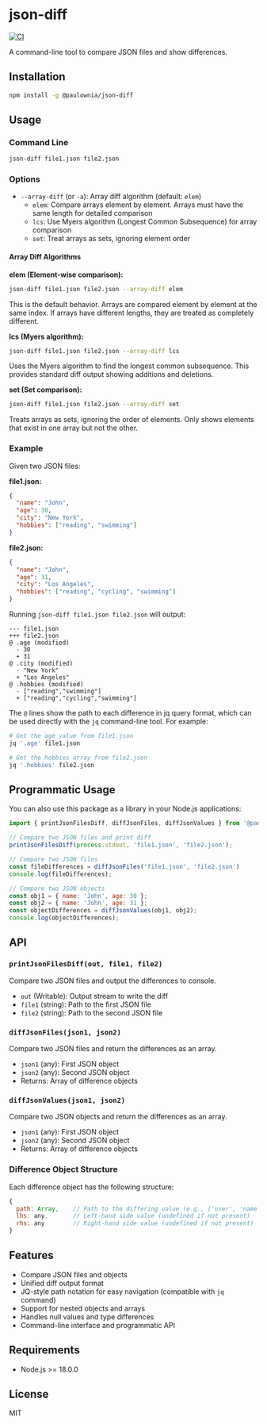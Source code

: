 # json-diff

[![CI](https://github.com/paulownia/node-json-diff/actions/workflows/ci.yml/badge.svg)](https://github.com/paulownia/node-json-diff/actions/workflows/ci.yml)

A command-line tool to compare JSON files and show differences.

## Installation

```bash
npm install -g @paulownia/json-diff
```

## Usage

### Command Line

```bash
json-diff file1.json file2.json
```

### Options

- `--array-diff` (or `-a`): Array diff algorithm (default: `elem`)
  - `elem`: Compare arrays element by element. Arrays must have the same length for detailed comparison
  - `lcs`: Use Myers algorithm (Longest Common Subsequence) for array comparison
  - `set`: Treat arrays as sets, ignoring element order

#### Array Diff Algorithms

**elem (Element-wise comparison):**
```bash
json-diff file1.json file2.json --array-diff elem
```
This is the default behavior. Arrays are compared element by element at the same index. If arrays have different lengths, they are treated as completely different.

**lcs (Myers algorithm):**
```bash
json-diff file1.json file2.json --array-diff lcs
```
Uses the Myers algorithm to find the longest common subsequence. This provides standard diff output showing additions and deletions.

**set (Set comparison):**
```bash
json-diff file1.json file2.json --array-diff set
```
Treats arrays as sets, ignoring the order of elements. Only shows elements that exist in one array but not the other.

### Example

Given two JSON files:

**file1.json:**
```json
{
  "name": "John",
  "age": 30,
  "city": "New York",
  "hobbies": ["reading", "swimming"]
}
```

**file2.json:**
```json
{
  "name": "John",
  "age": 31,
  "city": "Los Angeles",
  "hobbies": ["reading", "cycling", "swimming"]
}
```

Running `json-diff file1.json file2.json` will output:

```
--- file1.json
+++ file2.json
@ .age (modified)
  - 30
  + 31
@ .city (modified)
  - "New York"
  + "Los Angeles"
@ .hobbies (modified)
  - ["reading","swimming"]
  + ["reading","cycling","swimming"]
```

The `@` lines show the path to each difference in jq query format, which can be used directly with the `jq` command-line tool. For example:

```bash
# Get the age value from file1.json
jq '.age' file1.json

# Get the hobbies array from file2.json
jq '.hobbies' file2.json
```

## Programmatic Usage

You can also use this package as a library in your Node.js applications:

```javascript
import { printJsonFilesDiff, diffJsonFiles, diffJsonValues } from '@paulownia/json-diff';

// Compare two JSON files and print diff
printJsonFilesDiff(process.stdout, 'file1.json', 'file2.json');

// Compare two JSON files
const fileDifferences = diffJsonFiles('file1.json', 'file2.json')
console.log(fileDifferences);

// Compare two JSON objects
const obj1 = { name: 'John', age: 30 };
const obj2 = { name: 'John', age: 31 };
const objectDifferences = diffJsonValues(obj1, obj2);
console.log(objectDifferences);
```

## API

### `printJsonFilesDiff(out, file1, file2)`

Compare two JSON files and output the differences to console.

- `out` (Writable): Output stream to write the diff
- `file1` (string): Path to the first JSON file
- `file2` (string): Path to the second JSON file

### `diffJsonFiles(json1, json2)`

Compare two JSON files and return the differences as an array.

- `json1` (any): First JSON object
- `json2` (any): Second JSON object
- Returns: Array of difference objects

### `diffJsonValues(json1, json2)`

Compare two JSON objects and return the differences as an array.

- `json1` (any): First JSON object
- `json2` (any): Second JSON object
- Returns: Array of difference objects

### Difference Object Structure

Each difference object has the following structure:

```javascript
{
  path: Array,    // Path to the differing value (e.g., ['user', 'name'])
  lhs: any,       // Left-hand side value (undefined if not present)
  rhs: any        // Right-hand side value (undefined if not present)
}
```

## Features

- Compare JSON files and objects
- Unified diff output format
- JQ-style path notation for easy navigation (compatible with `jq` command)
- Support for nested objects and arrays
- Handles null values and type differences
- Command-line interface and programmatic API

## Requirements

- Node.js >= 18.0.0

## License

MIT
